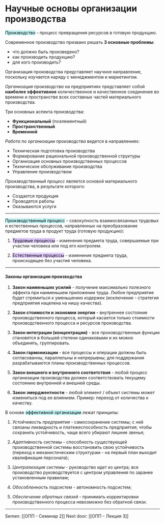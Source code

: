 # Научные основы организации производства

<mark style="background: #ABF7F7A6;">Производство</mark> - процесс превращения ресурсов в готовую продукцию.

Современное производство призвано решать **3 основные проблемы**:
- что должно быть произведено?
- как производить продукцию?
- для кого производить?

Организация производства представляет научное направление, поскольку изучается наряду с менеджментом и маркетингом. 

*Организация производства* на предприятиях представляет собой **наиболее эффективное** количественное и качественное соединение во времени и пространстве всех составных частей материального производства.

Три основных аспекта производства:
- **Функциональный** (поэлементный)
- **Пространственный**
- **Временной**

*Работа по организации производства* ведется в направлениях:
- Техническая подготовка производства
- Формирование рациональной производственной структуры
- Организация основных производственных процессов
- Техническое обслуживание производства 
- Управление производством

*Производственный процесс* является основой материального производства, в результате которого:
- Создается продукция
- Проводятся работы
- Оказываются услуги

---

<mark style="background: #ABF7F7A6;">Производственный процесс</mark> - совокупность взаимосвязанных трудовых и естественных процессов, направленных на преобразование предметов труда в продукт труда (готовую продукцию):

1. <mark style="background: #D2B3FFA6;">Трудовые процессы</mark> - изменения предмета труда, совершаемые при участии человека или под его контролем. 

2. <mark style="background: #D2B3FFA6;">Естественные процессы</mark> - изменение предмета труда, происходящее без участия человека. 

---
#### Законы организации производства

1. **Закон наименьших усилий** - получение максимально полезного эффекта при наименьшем приложении труда. Любое предприятие будет стремиться к уменьшению издержек (исключение - стратегия предприятия нацелена на нишу качества).

2. **Закон стоимости и экономии энергии** - внутреннее состояние производственного процесса, который касается только стоимости производственного процесса и ресурсов производства. 

3. **Закон интеграции (концентрации)** - все производственные функции становятся в большей степени одинаковыми и их можно объединять, группировать. 

4. **Закон гармонизации** - все процессы и операции должны быть согласованны, параллельны и непрерывны; для поддержания разрабатываются планы производственных процессов. 

5. **Закон внешнего и внутреннего соответствия** - любой процесс организации производства должен соответствовать текущему состоянию внутренней и внешней среды. 

6. **Закон эмерджентности** - любой элемент / объект системы может измениться под ее влиянием. Пример: переход от количества к качеству. 


В основе <mark style="background: #ABF7F7A6;">эффективной организации</mark> лежат принципы:

1. *Устойчивость предприятия* - самосохранение системы; с ней связаны ликвидность и платежеспособность предприятия; чтобы сохранить устойчивость, чаще всего убирают лишние звенья;

2. *Адаптивность системы* - способность существующей производственной системы восстановить свою устойчивость (переход к механистическим структурам - на первый план выходит квалификация персонала);

3. *Централизация системы* - руководство идет из центра; все производство руководствуется с центром управления по заранее установленным правилам;

4. *Обособленность подсистем* - автономность подсистем;

5. *Обеспечение обратных связей* - принимать корректировки производственного процесса невозможно без обратной связи.

---

Semen: [[ОПП - Семинар 2]]
Next door: [[ОПП - Лекция 3]]